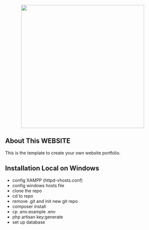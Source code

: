 <p align="center"><a href="https://laravel.com" target="_blank"><img src="https://raw.githubusercontent.com/laravel/art/master/logo-lockup/5%20SVG/2%20CMYK/1%20Full%20Color/laravel-logolockup-cmyk-red.svg" width="400"></a></p>



## About This WEBSITE

This is the template to create your own website portfolio.

## Installation Local on Windows

- config XAMPP (httpd-vhosts.conf)
- config windows hosts file
- clone the repo
- cd to repo
- remove .git and init new git repo
- composer install
- cp .env.example .env
- php artisan key:generate
- set up database
